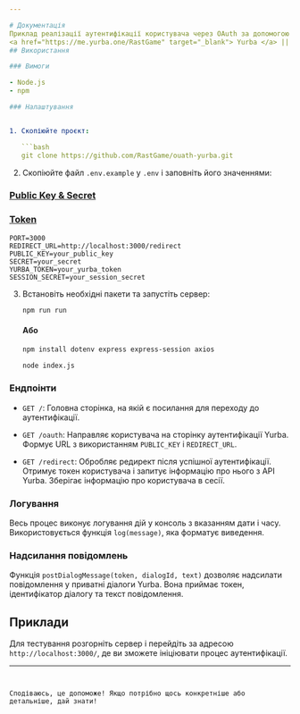 ```yaml
---

# Документація
Приклад реалізації аутентифікації користувача через OAuth за допомогою API соціальної мережі Yurba.
<a href="https://me.yurba.one/RastGame" target="_blank"> Yurba </a> || <a href="https://github.com/RastGame" target="_blank"> Github </a>
## Використання

### Вимоги

- Node.js
- npm

### Налаштування


1. Скопіюйте проєкт:

   ```bash
   git clone https://github.com/RastGame/ouath-yurba.git
   ```
 
2. Скопіюйте файл `.env.example` у `.env` і заповніть його значеннями:

### <a href="https://yurba.one/settings/?page=developer" target="_blank"> Public Key & Secret </a> 
### <a href="https://yurba.one/settings/?page=developer" target="_blank"> Token </a> 

   ```plaintext
   PORT=3000
   REDIRECT_URL=http://localhost:3000/redirect
   PUBLIC_KEY=your_public_key
   SECRET=your_secret
   YURBA_TOKEN=your_yurba_token
   SESSION_SECRET=your_session_secret
   ```

3. Встановіть необхідні пакети та запустіть сервер:

   ```bash
   npm run run
   ```

   #### Або

   ```bash
   npm install dotenv express express-session axios 
   ```
   ```bash
   node index.js 
   ```

### Ендпоінти

- `GET /`: Головна сторінка, на якій є посилання для переходу до аутентифікації.
  
- `GET /oauth`: Направляє користувача на сторінку аутентифікації Yurba. Формує URL з використанням `PUBLIC_KEY` і `REDIRECT_URL`.

- `GET /redirect`: Обробляє редирект після успішної аутентифікації. Отримує токен користувача і запитує інформацію про нього з API Yurba. Зберігає інформацію про користувача в сесії.

### Логування

Весь процес виконує логування дій у консоль з вказанням дати і часу. Використовується функція `log(message)`, яка форматує виведення.

### Надсилання повідомлень

Функція `postDialogMessage(token, dialogId, text)` дозволяє надсилати повідомлення у приватні діалоги Yurba. Вона приймає токен, ідентифікатор діалогу та текст повідомлення.

## Приклади

Для тестування розгорніть сервер і перейдіть за адресою `http://localhost:3000/`, де ви зможете ініціювати процес аутентифікації.

---
```


Сподіваюсь, це допоможе! Якщо потрібно щось конкретніше або детальніше, дай знати!
